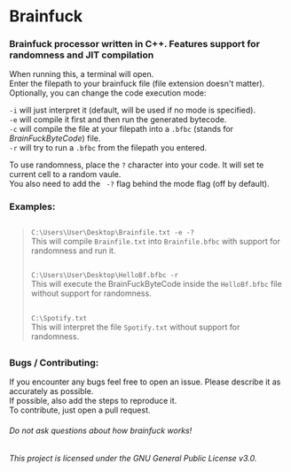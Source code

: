 # **Brainfuck**  
### Brainfuck processor written in C++. Features support for randomness and JIT compilation  

When running this, a terminal will open.  
Enter the filepath to your brainfuck file (file extension doesn't matter).  
Optionally, you can change the code execution mode:  

`-i` will just interpret it (default, will be used if no mode is specified).  
`-e` will compile it first and then run the generated bytecode.  
`-c` will compile the file at your filepath into a `.bfbc` (stands for *BrainFuckByteCode*) file.  
`-r` will try to run a `.bfbc` from the filepath you entered.  

To use randomness, place the `?` character into your code. It will set te current cell to a random vaule.  
You also need to add the ` -?` flag behind the mode flag (off by default).
### Examples:  
> ##
> `C:\Users\User\Desktop\Brainfile.txt -e -?`  
> This will compile `Brainfile.txt` into `Brainfile.bfbc` with support for randomness and run it.
> ##
> `C:\Users\User\Desktop\HelloBf.bfbc -r`  
> This will execute the BrainFuckByteCode inside the `HelloBf.bfbc` file without support for randomness.
> ##
> `C:\Spotify.txt`  
> This will interpret the file `Spotify.txt` without support for randomness.
> ##  
### Bugs / Contributing:
If you encounter any bugs feel free to open an issue. Please describe it as accurately as possible.  
If possible, also add the steps to reproduce it.  
To contribute, just open a pull request.  
###### *Do not ask questions about how brainfuck works!*  
##  
###### This project is licensed under the GNU General Public License v3.0.
